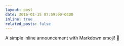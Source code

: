 ```yaml
---
layout: post
date: 2016-01-15 07:59:00-0400
inline: true
related_posts: false
---
```


A simple inline announcement with Markdown emoji! :partying_face:

